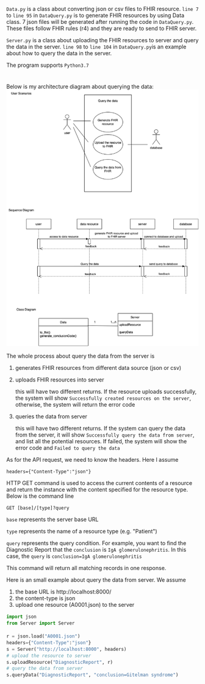 
`Data.py` is a class about converting json or csv files to FHIR resource. `line 7` to `line 95` in `DataQuery.py` is to generate FHIR resources by using Data class. 7 json files will be generated after running the code in `DataQuery.py`. These files follow FHIR rules (r4) and they are ready to send to FHIR server.

`Server.py` is a class about uploading the FHIR resources to server and query the data in the server. `line 98` to `line 104` in `DataQuery.py`is an example about how to query the data in the server.

The program supports `Python3.7`

#

Below is my architecture diagram about querying the data:
![Image](architecture_diagram.png)


The whole process about query the data from the server is 
1. generates FHIR resources from different data source (json or csv)
2. uploads FHIR resources into server
    
    this will have two different returns. If the resource uploads successfully, the system will show `Successfully created resources on the server`, otherwise, the system will return the error code
3. queries the data from server

    this will have two different returns. If the system can query the data from the server, it will show `Successfully query the data from server`, and list all the potential resources. If failed, the system will show the error code and `Failed to query the data`

As for the API request, we need to know the headers. Here I assume 
```
headers={"Content-Type":"json"}
```
HTTP GET command is used to access the current contents of a resource and return the instance with the content specified for the resource type. Below is the command line 
```
GET [base]/[type]?query
```
`base` represents the server base URL

`type` represents the name of a resource type (e.g. "Patient")

`query` represents the query condition. For example, you want to find the Diagnostic Report that the `conclusion` is `IgA glomerulonephritis`. In this case, the `query` is `conclusion=IgA glomerulonephritis`

This command will return all matching records in one response.

Here is an small example about query the data from server. We assume 

1. the base URL is http://localhost:8000/
2. the content-type is json
3. upload one resource (A0001.json) to the server

```python
import json
from Server import Server

r = json.load("A0001.json")
headers={"Content-Type":"json"}
s = Server("http://localhost:8000", headers)
# upload the resource to server
s.uploadResource("DiagnosticReport", r)
# query the data from server
s.queryData("DiagnosticReport", "conclusion=Gitelman syndrome")
```
